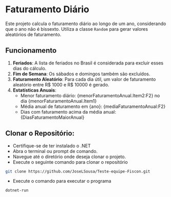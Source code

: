 # Faturamento Diário

Este projeto calcula o faturamento diário ao longo de um ano, considerando que o ano não é bissexto. Utiliza a classe `Random` para gerar valores aleatórios de faturamento.

## Funcionamento

1. **Feriados**: A lista de feriados no Brasil é considerada para excluir esses dias do cálculo.
2. **Fim de Semana**: Os sábados e domingos também são excluídos.
3. **Faturamento Aleatório**: Para cada dia útil, um valor de faturamento aleatório entre R$ 1000 e R$ 10000 é gerado.
4. **Estatísticas Anuais**:
   - Menor faturamento diário: {menorFaturamentoAnual.Item2:F2} no dia {menorFaturamentoAnual.Item1}
   - Média anual de faturamento em {ano}: {mediaFaturamentoAnual:F2}
   - Dias com faturamento acima da média anual: {DiasFaturamentoMaiorAnual}

## Clonar o Repositório:

- Certifique-se de ter instalado o .NET
- Abra o terminal ou prompt de comando.
- Navegue até o diretório onde deseja clonar o projeto.
- Execute o seguinte comando para clonar o repositório
```bash
git clone https://github.com/JoseLSousa/Teste-equipe-Fiscon.git
```
- Execute o comando para executar o programa
```bash
dotnet-run
```